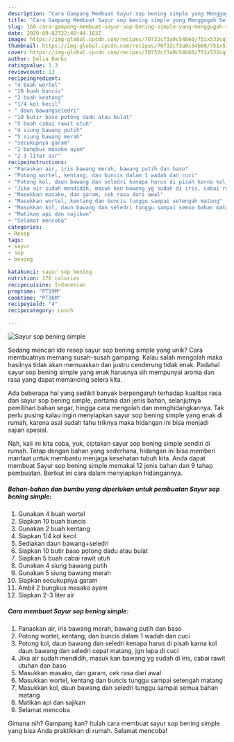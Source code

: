 ```yaml
---
description: "Cara Gampang Membuat Sayur sop bening simple yang Menggugah Selera"
title: "Cara Gampang Membuat Sayur sop bening simple yang Menggugah Selera"
slug: 160-cara-gampang-membuat-sayur-sop-bening-simple-yang-menggugah-selera
date: 2020-09-02T22:40:44.183Z
image: https://img-global.cpcdn.com/recipes/70732cf3a0c54b60/751x532cq70/sayur-sop-bening-simple-foto-resep-utama.jpg
thumbnail: https://img-global.cpcdn.com/recipes/70732cf3a0c54b60/751x532cq70/sayur-sop-bening-simple-foto-resep-utama.jpg
cover: https://img-global.cpcdn.com/recipes/70732cf3a0c54b60/751x532cq70/sayur-sop-bening-simple-foto-resep-utama.jpg
author: Delia Banks
ratingvalue: 3.3
reviewcount: 13
recipeingredient:
- "4 buah wortel"
- "10 buah buncis"
- "2 buah kentang"
- "1/4 kol kecil"
- " daun bawangseledri"
- "10 butir baso potong dadu atau bulat"
- "5 buah cabai rawit utuh"
- "4 siung bawang putih"
- "5 siung bawang merah"
- "secukupnya garam"
- "2 bungkus masako ayam"
- "2-3 liter air"
recipeinstructions:
- "Panaskan air, iris bawang merah, bawang putih dan baso"
- "Potong wortel, kentang, dan buncis dalam 1 wadah dan cuci"
- "Potong kol, daun bawang dan seledri kenapa harus di pisah karna kol daun bawang dan seledri cepat matang, jgn lupa di cuci"
- "Jika air sudah mendidih, masuk kan bawang yg sudah di iris, cabai rawit utuhan dan baso"
- "Masukkan masako, dan garam, cek rasa dari awal"
- "Masukkan wortel, kentang dan buncis tunggu sampai setengah matang"
- "Masukkan kol, daun bawang dan seledri tunggu sampai semua bahan matang"
- "Matikan api dan sajikan"
- "Selamat mencoba"
categories:
- Resep
tags:
- sayur
- sop
- bening

katakunci: sayur sop bening 
nutrition: 176 calories
recipecuisine: Indonesian
preptime: "PT19M"
cooktime: "PT36M"
recipeyield: "4"
recipecategory: Lunch

---
```



![Sayur sop bening simple](https://img-global.cpcdn.com/recipes/70732cf3a0c54b60/751x532cq70/sayur-sop-bening-simple-foto-resep-utama.jpg)

Sedang mencari ide resep sayur sop bening simple yang unik? Cara membuatnya memang susah-susah gampang. Kalau salah mengolah maka hasilnya tidak akan memuaskan dan justru cenderung tidak enak. Padahal sayur sop bening simple yang enak harusnya sih mempunyai aroma dan rasa yang dapat memancing selera kita.

Ada beberapa hal yang sedikit banyak berpengaruh terhadap kualitas rasa dari sayur sop bening simple, pertama dari jenis bahan, selanjutnya pemilihan bahan segar, hingga cara mengolah dan menghidangkannya. Tak perlu pusing kalau ingin menyiapkan sayur sop bening simple yang enak di rumah, karena asal sudah tahu triknya maka hidangan ini bisa menjadi sajian spesial.




Nah, kali ini kita coba, yuk, ciptakan sayur sop bening simple sendiri di rumah. Tetap dengan bahan yang sederhana, hidangan ini bisa memberi manfaat untuk membantu menjaga kesehatan tubuh kita. Anda dapat membuat Sayur sop bening simple memakai 12 jenis bahan dan 9 tahap pembuatan. Berikut ini cara dalam menyiapkan hidangannya.

<!--inarticleads1-->

##### Bahan-bahan dan bumbu yang diperlukan untuk pembuatan Sayur sop bening simple:

1. Gunakan 4 buah wortel
1. Siapkan 10 buah buncis
1. Gunakan 2 buah kentang
1. Siapkan 1/4 kol kecil
1. Sediakan  daun bawang+seledri
1. Siapkan 10 butir baso potong dadu atau bulat
1. Siapkan 5 buah cabai rawit utuh
1. Gunakan 4 siung bawang putih
1. Gunakan 5 siung bawang merah
1. Siapkan secukupnya garam
1. Ambil 2 bungkus masako ayam
1. Siapkan 2-3 liter air




<!--inarticleads2-->

##### Cara membuat Sayur sop bening simple:

1. Panaskan air, iris bawang merah, bawang putih dan baso
1. Potong wortel, kentang, dan buncis dalam 1 wadah dan cuci
1. Potong kol, daun bawang dan seledri kenapa harus di pisah karna kol daun bawang dan seledri cepat matang, jgn lupa di cuci
1. Jika air sudah mendidih, masuk kan bawang yg sudah di iris, cabai rawit utuhan dan baso
1. Masukkan masako, dan garam, cek rasa dari awal
1. Masukkan wortel, kentang dan buncis tunggu sampai setengah matang
1. Masukkan kol, daun bawang dan seledri tunggu sampai semua bahan matang
1. Matikan api dan sajikan
1. Selamat mencoba




Gimana nih? Gampang kan? Itulah cara membuat sayur sop bening simple yang bisa Anda praktikkan di rumah. Selamat mencoba!
